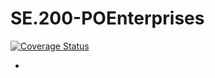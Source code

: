 # SE.200-POEnterprises

[![Coverage Status](https://coveralls.io/repos/github/petrinieminen/SE.200-POEnterprises/badge.svg?branch=main)](https://coveralls.io/github/petrinieminen/SE.200-POEnterprises?branch=main)

-
